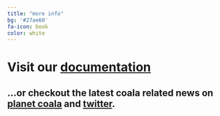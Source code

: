 ```yaml
---
title: "more info"
bg: '#27ae60'
fa-icon: book
color: white
---
```


# Visit our [documentation](https://docs.coala.io)

## ...or checkout the latest coala related news on [planet coala](http://planet.coala-analyzer.org) and [twitter](https://twitter.com/coala_analyzer).

